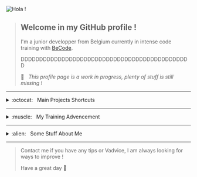 ![Hola !](https://media.giphy.com/media/drwrNnpOK09dqsttOn/giphy.gif)

>
> ## Welcome in my GitHub profile !
>
> I'm a junior developper from Belgium currently in intense code training with [BeCode](https://becode.org/).
>
> DDDDDDDDDDDDDDDDDDDDDDDDDDDDDDDDDDDDDDDDDDDDDD
>
> :construction: &nbsp; _This profile page is a work in progress, plenty of stuff is still missing !_
>

----------------------------------------------------------------------------------------------

<details>
  <summary> :octocat: &nbsp; Main Projects Shortcuts </summary>

:construction: &nbsp; _Coming soon ..._

</details>

----------------------------------------------------------------------------------------------

<details>
  <summary> :muscle: &nbsp; My Training Advencement </summary>

:construction: &nbsp; _Coming soon ..._

</details>

----------------------------------------------------------------------------------------------

<details>
  <summary> :alien: &nbsp; Some Stuff About Me </summary>

:construction: &nbsp; _In progress_

### Contact informations

[LinkedIn](https://www.linkedin.com/in/francois-wauters/)

### My Background

I worked for years in sales but I have always been passionate about computers. I am also very interested in design and the IU/UX side.

### My hobbies

- :guitar: Bass Guitar
- :clapper: Movies
- :video_game: Video Games

</details>

----------------------------------------------------------------------------------------------

>
> Contact me if you have any tips or Vadvice, I am always looking for ways to improve !
>
> Have a great day :wave:
>

<!--
**fwauters/fwauters** is a ✨ _special_ ✨ repository because its `README.md` (this file) appears on your GitHub profile.

Here are some ideas to get you started:

- 🔭 I’m currently working on ...
- 🌱 I’m currently learning ...
- 👯 I’m looking to collaborate on ...
- 🤔 I’m looking for help with ...
- 💬 Ask me about ...
- 📫 How to reach me: ...
- 😄 Pronouns: ...
- ⚡ Fun fact: ...
-->

